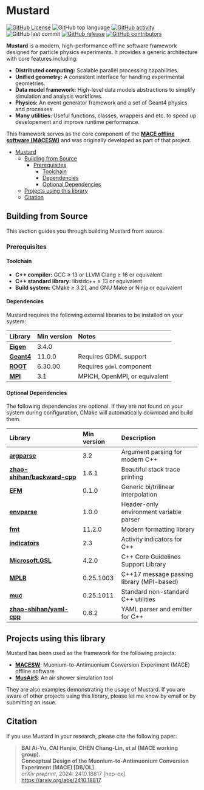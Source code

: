 # Mustard

[![GitHub License](https://img.shields.io/github/license/zhao-shihan/Mustard?color=red)](COPYING)
![GitHub top language](https://img.shields.io/github/languages/top/zhao-shihan/Mustard?color=f34b7d)
[![GitHub activity](https://img.shields.io/github/commit-activity/m/zhao-shihan/Mustard)](https://github.com/zhao-shihan/Mustard/pulse)
![GitHub last commit](https://img.shields.io/github/last-commit/zhao-shihan/Mustard)
[![GitHub release](https://badgen.net/github/release/zhao-shihan/Mustard)](https://github.com/zhao-shihan/Mustard/releases)
[![GitHub contributors](https://img.shields.io/github/contributors/zhao-shihan/Mustard?style=flat)](https://github.com/zhao-shihan/Mustard/graphs/contributors)

**Mustard** is a modern, high-performance offline software framework designed for particle physics experiments. It provides a generic architecture with core features including:
- **Distributed computing:** Scalable parallel processing capabilities.
- **Unified geometry:** A consistent interface for handling experimental geometries.
- **Data model framework:** High-level data models abstractions to simplify simulation and analysis workflows.
- **Physics:** An event generator framework and a set of Geant4 physics and processes.
- **Many utilities:** Useful functions, classes, wrappers and etc. to speed up developement and improve runtime performance.

This framework serves as the core component of the [**MACE offline software (MACESW)**](https://github.com/zhao-shihan/MACESW) and was originally developed as part of that project.

- [Mustard](#mustard)
  - [Building from Source](#building-from-source)
    - [Prerequisites](#prerequisites)
      - [Toolchain](#toolchain)
      - [Dependencies](#dependencies)
      - [Optional Dependencies](#optional-dependencies)
  - [Projects using this library](#projects-using-this-library)
  - [Citation](#citation)

## Building from Source

This section guides you through building Mustard from source.

### Prerequisites

#### Toolchain
*   **C++ compiler:** GCC ≥ 13 or LLVM Clang ≥ 16 or equivalent
*   **C++ standard library:** libstdc++ ≥ 13 or equivalent
*   **Build system:** CMake ≥ 3.21, and GNU Make or Ninja or equivalent

#### Dependencies

Mustard requires the following external libraries to be installed on your system:

| Library                                   | Min version | Notes                         |
| :---------------------------------------- | :---------- | :---------------------------- |
| [**Eigen**](https://eigen.tuxfamily.org/) | 3.4.0       |                               |
| [**Geant4**](https://geant4.org/)         | 11.0.0      | Requires GDML support         |
| [**ROOT**](https://root.cern/)            | 6.30.00     | Requires `gdml` component     |
| [**MPI**](https://www.mpi-forum.org/)     | 3.1         | MPICH, OpenMPI, or equivalent |

#### Optional Dependencies

The following dependencies are optional. If they are not found on your system during configuration, CMake will automatically download and build them.

| Library                                                                     | Min version | Description                               |
| :-------------------------------------------------------------------------- | :---------- | :---------------------------------------- |
| [**argparse**](https://github.com/p-ranav/argparse)                         | 3.2         | Argument parsing for modern C++           |
| [**zhao-shihan/backward-cpp**](https://github.com/zhao-shihan/backward-cpp) | 1.6.1       | Beautiful stack trace printing            |
| [**EFM**](https://github.com/zhao-shihan/EFM)                               | 0.1.0       | Generic bi/trilinear interpolation        |
| [**envparse**](https://github.com/zhao-shihan/envparse)                     | 1.0.0       | Header-only environment variable parser   |
| [**fmt**](https://github.com/fmtlib/fmt)                                    | 11.2.0      | Modern formatting library                 |
| [**indicators**](https://github.com/p-ranav/indicators)                     | 2.3         | Activity indicators for C++               |
| [**Microsoft.GSL**](https://github.com/Microsoft/GSL)                       | 4.2.0       | C++ Core Guidelines Support Library       |
| [**MPLR**](https://github.com/zhao-shihan/mplr)                             | 0.25.1003   | C++17 message passing library (MPI-based) |
| [**muc**](https://github.com/zhao-shihan/muc)                               | 0.25.1011   | Standard non-standard C++ utilities       |
| [**zhao-shihan/yaml-cpp**](https://github.com/zhao-shihan/yaml-cpp)         | 0.8.2       | YAML parser and emitter for C++           |

## Projects using this library

Mustard has been used as the framework for the following projects:

- [**MACESW**](https://github.com/zhao-shihan/MACESW): Muonium-to-Antimuonium Conversion Experiment (MACE) offline software
- [**MusAirS**](https://github.com/zhao-shihan/MACESW): An air shower simulation tool

They are also examples demonstrating the usage of Mustard. If you are aware of other projects using this library, please let me know by email or by submitting an issue.

## Citation

If you use Mustard in your research, please cite the following paper:

> **BAI Ai-Yu, CAI Hanjie, CHEN Chang-Lin, et al (MACE working group).**  
> **Conceptual Design of the Muonium-to-Antimuonium Conversion Experiment (MACE) [DB/OL].**  
> *arXiv preprint*, 2024: 2410.18817 [hep-ex].  
> https://arxiv.org/abs/2410.18817.
